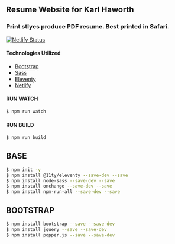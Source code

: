 ## Resume Website for Karl Haworth
### Print stlyes produce PDF resume. Best printed in Safari.

[![Netlify Status](https://api.netlify.com/api/v1/badges/1cc341c5-8fbf-45f7-8b7d-8ad204a1a5a8/deploy-status)](https://app.netlify.com/sites/karlhaworth/deploys)

#### Technologies Utilized
- [Bootstrap](https://getbootstrap.com)
- [Sass](https://sass-lang.com)
- [Eleventy](https://www.11ty.dev)
- [Netlify](https://netlify.com)

#### RUN WATCH
```bash
$ npm run watch
```

#### RUN BUILD
```bash
$ npm run build
```

## BASE
```bash
$ npm init -y
$ npm install @11ty/eleventy --save-dev --save
$ npm install node-sass --save-dev --save
$ npm install onchange --save-dev --save
$ npm install npm-run-all --save-dev --save
```

## BOOTSTRAP
```bash
$ npm install bootstrap --save --save-dev
$ npm install jquery --save --save-dev
$ npm install popper.js --save --save-dev
```

